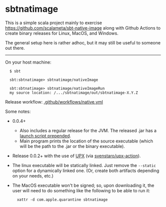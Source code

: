# sbtnatimage

This is a simple scala project mainly to exercise <https://github.com/scalameta/sbt-native-image>
along with Github Actions to create binary releases for Linux, MacOS, and Windows.

The general setup here is rather adhoc, but it may still be useful to someone out there.

---

On your host machine:

      $ sbt

      sbt:sbtnatimage> sbtnatimage/nativeImage

      sbt:sbtnatimage> sbtnatimage/nativeImageRun
      my source location: /.../sbtnatimage/out/sbtnatimage-X.Y.Z


Release workflow: [.github/workflows/native.yml](.github/workflows/native.yml)

Some notes:

- 0.0.4+
    - Also includes a regular release for the JVM. The released .jar has a
     [launch script prepended](https://github.com/sbt/sbt-assembly#prepending-a-launch-script).
    - Main program prints the location of the source executable
      (which will be the path to the .jar or the binary executable).

- Release 0.0.2+ with the use of [UPX](https://upx.github.io/)
  (via [svenstaro/upx-action](https://github.com/svenstaro/upx-action)).

- The linux executable will be statically linked.
  Just remove the `--static` option for a dynamically linked one.
  (Or, create both artifacts depending on your needs, etc.)
  
- The MacOS executable won't be signed; so, upon downloading it, the user 
  will need to do something like the following to be able to run it:
  
        xattr -d com.apple.quarantine sbtnatimage
